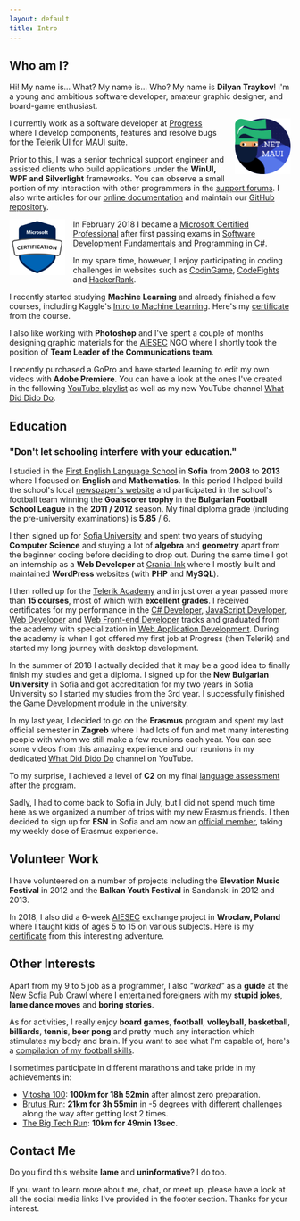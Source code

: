 ```yaml
---
layout: default
title: Intro
---
```


<h2 id="intro"><i class="fa fa-question-circle" aria-hidden="true"></i>Who am I?</h2>

Hi! My name is... What? My name is... Who? My name is **Dilyan Traykov**! I'm a young and ambitious software developer, amateur graphic designer, and board-game enthusiast.

<img src="images/maui.jpg" style="float: right; width: 100px; margin-left: 1em" alt=".NET MAUI" />

I currently work as a software developer at [Progress](https://www.progress.com/) where I develop components, features and resolve bugs for the [Telerik UI for MAUI](https://www.telerik.com/maui-ui) suite.

Prior to this, I was a senior technical support engineer and assisted clients who build applications under the **WinUI, WPF and Silverlight** frameworks. You can observe a small portion of my interaction with other programmers in the [support forums](https://www.telerik.com/forums/wpf). I also write articles for our [online documentation](https://docs.telerik.com/devtools/wpf/introduction) and maintain our [GitHub repository](https://github.com/telerik/xaml-docs).

<img src="images/mcp.svg" style="float: left; width: 100px; margin-right: 1em" alt=".NET MAUI" />

In February 2018 I became a [Microsoft Certified Professional](certificates/MCP.jpg) after first passing exams in [Software Development Fundamentals](https://www.youracclaim.com/badges/151e8110-a845-476e-bf6d-4d311780b359) and [Programming in C#](https://www.youracclaim.com/badges/e3a145bb-659d-42e1-baf1-ea10efbf9674).

In my spare time, however, I enjoy participating in coding challenges in websites such as [CodinGame](https://www.codingame.com/profile/aeba2564473c943a5c7e7799b2122b940304311), [CodeFights](https://codefights.com/profile/dTraykov) and [HackerRank](https://www.hackerrank.com/dtraykov94).

I recently started studying **Machine Learning** and already finished a few courses, including Kaggle's [Intro to Machine Learning](https://www.kaggle.com/learn/intro-to-machine-learning). Here's my [certificate](certificates/kaggle-ml-course.png) from the course.

I also like working with **Photoshop** and I've spent a couple of months designing graphic materials for the [AIESEC](http://aiesec.bg/) NGO where I shortly took the position of **Team Leader of the Communications team**.

I recently purchased a GoPro and have started learning to edit my own videos with **Adobe Premiere**. You can have a look at the ones I've created in the following [YouTube playlist](https://www.youtube.com/playlist?list=PLWFU5U48cQnTxrT-OaUY8vsdKb0VyfTGx) as well as my new YouTube channel [What Did Dido Do](https://www.youtube.com/@whatdiddidodo/videos).

<h2 id="education"><i class="fa fa-graduation-cap" aria-hidden="true"></i>Education</h2>

### "Don't let schooling interfere with your education."

I studied in the [First English Language School](https://www.fels-sofia.org/) in **Sofia** from **2008** to **2013** where I focused on **English** and **Mathematics**. In this period I helped build the school's local [newspaper's website](https://www.facebook.com/zelen.domat/) and participated in the school's football team winning the **Goalscorer trophy** in the **Bulgarian Football School League** in the **2011 / 2012** season. My final diploma grade (including the pre-university examinations) is **5.85** / 6.

I then signed up for [Sofia University](https://www.uni-sofia.bg/) and spent two years of studying **Computer Science** and stuying a lot of **algebra** and **geometry** apart from the beginner coding before deciding to drop out. During the same time I got an internship as a **Web Developer** at [Cranial Ink](https://www.cranialink.com/) where I mostly built and maintained **WordPress** websites (with **PHP** and **MySQL**).

I then rolled up for the [Telerik Academy](http://telerikacademy.com/) and in just over a year passed more than **15 courses**, most of which with **excellent grades**. I received certificates for my performance in the [C# Developer](http://my.telerikacademy.com/certificates/View/1587/30ce1177), [JavaScript Developer](https://my.telerikacademy.com/certificates/view/1684/dc9899b8), [Web Developer](https://my.telerikacademy.com/Certificates/View/1964/89e94b9a) and [Web Front-end Developer](http://my.telerikacademy.com/certificates/View/2179/d3b5390d) tracks and graduated from the academy with specialization in [Web Application Development](https://my.telerikacademy.com/certificates/view/1783/0b31ed0f). During the academy is when I got offered my first job at Progress (then Telerik) and started my long journey with desktop development.

In the summer of 2018 I actually decided that it may be a good idea to finally finish my studies and get a diploma. I signed up for the **New Bulgarian University** in Sofia and got accreditation for my two years in Sofia University so I started my studies from the 3rd year. I successfully finished the [Game Development module](https://ecatalog.nbu.bg/default.asp?V_Year=2023&Mod_ID=284&PageShow=programpresent&P_Menu=courses_part2&Fac_ID=3&M_PHD=&P_ID=2206&TabIndex=1) in the university. 

In my last year, I decided to go on the **Erasmus** program and spent my last official semester in **Zagreb** where I had lots of fun and met many interesting people with whom we still make a few reunions each year. You can see some videos from this amazing experience and our reunions in my dedicated [What Did Dido Do](https://www.youtube.com/@whatdiddidodo/videos) channel on YouTube.

To my surprise, I achieved a level of **C2** on my final [language assessment](certificates/english-assessment.pdf) after the program.

Sadly, I had to come back to Sofia in July, but I did not spend much time here as we organized a number of trips with my new Erasmus friends. I then decided to sign up for **ESN** in Sofia and am now an [official member](https://accounts.esn.org/user/dtraykov), taking my weekly dose of Erasmus experience.

<h2 id="volunteer-work"><i class="fas fa-hands-helping" aria-hidden="true"></i>Volunteer Work</h2>

I have volunteered on a number of projects including the **Elevation Music Festival** in 2012 and the **Balkan Youth Festival** in Sandanski in 2012 and 2013.

In 2018, I also did a 6-week [AIESEC](http://aiesec.bg/) exchange project in **Wroclaw, Poland** where I taught kids of ages 5 to 15 on various subjects. Here is my [certificate](certificates/AIESEC_Global_Volunteer.pdf) from this interesting adventure.

<h2 id="other-interests"><i class="fa fa-beer" aria-hidden="true"></i>Other Interests</h2>

Apart from my 9 to 5 job as a programmer, I also *"worked"* as a **guide** at the [New Sofia Pub Crawl](http://www.thenewsofiapubcrawl.com/) where I entertained foreigners with my **stupid jokes**, **lame dance moves** and **boring stories**.

As for activities, I really enjoy **board games**, **football**, **volleyball**, **basketball**, **billiards**, **tennis**, **beer pong** and pretty much any interaction which stimulates my body and brain. If you want to see what I'm capable of, here's a [compilation of my football skills](https://www.youtube.com/watch?v=5RAPqoXur74).

I sometimes participate in different marathons and take pride in my achievements in:
* [Vitosha 100](certificates/vitosha-100.pdf): **100km for 18h 52min** after almost zero preparation.
* [Brutus Run](https://www.irun.bg/external.php/competition/result/name/brutus-run-2017/distance/378): **21km for 3h 55min** in -5 degrees with different challenges along the way after getting lost 2 times.
* [The Big Tech Run](https://techrun.bg/results-2016-2/): **10km for 49min 13sec**.

<h2 id="contact-me"><i class="fa fa-envelope" aria-hidden="true"></i>Contact Me</h2>

Do you find this website **lame** and **uninformative**? I do too.

If you want to learn more about me, chat, or meet up, please have a look at all the social media links I've provided in the footer section. Thanks for your interest.